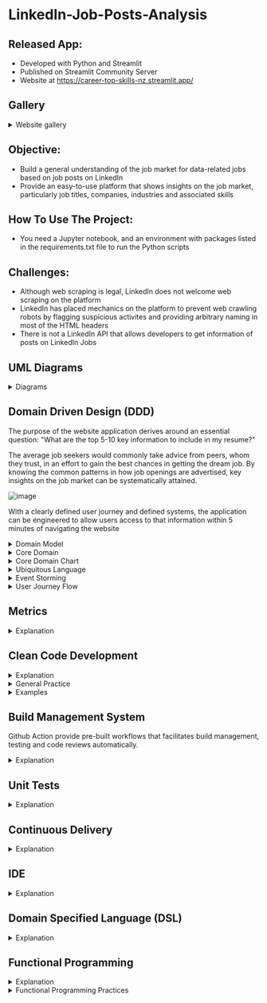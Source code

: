 # LinkedIn-Job-Posts-Analysis

## Released App:
- Developed with Python and Streamlit
- Published on Streamlit Community Server
- Website at https://career-top-skills-nz.streamlit.app/

## Gallery
<details> 
 <summary> Website gallery </summary>

 ## Website Front Page: Home
 ![image](https://github.com/naimiskandar22/LinkedIn-Job-Posts-Analysis/assets/29110245/698d6be5-139a-4914-a6e1-57206e4ce92b) 
 ![image](https://github.com/naimiskandar22/LinkedIn-Job-Posts-Analysis/assets/29110245/1f69322c-cd95-4274-99e4-2243ddf5a98b) 
 ![image](https://github.com/naimiskandar22/LinkedIn-Job-Posts-Analysis/assets/29110245/bcfd162e-113e-4ffa-bc0f-8ff4c2c62ddc)
 ![image](https://github.com/naimiskandar22/LinkedIn-Job-Posts-Analysis/assets/29110245/908e09ae-3068-4427-a4bd-9eb27b3d66ad)
 ![image](https://github.com/naimiskandar22/LinkedIn-Job-Posts-Analysis/assets/29110245/21ad1592-25c0-4170-afe7-3312d9f23da8)
 ![image](https://github.com/naimiskandar22/LinkedIn-Job-Posts-Analysis/assets/29110245/975bba4e-2b50-4e07-a31f-15672de399ea)
 ## Page: LinkedIn Job Posts
 ![image](https://github.com/naimiskandar22/LinkedIn-Job-Posts-Analysis/assets/29110245/42d5d5dd-bbcc-49fb-93a8-05de8de70fce)

</details>

## Objective:
- Build a general understanding of the job market for data-related jobs based on job posts on LinkedIn
- Provide an easy-to-use platform that shows insights on the job market, particularly job titles, companies, industries and associated skills

## How To Use The Project:
- You need a Jupyter notebook, and an environment with packages listed in the requirements.txt file to run the Python scripts

## Challenges:
- Although web scraping is legal, LinkedIn does not welcome web scraping on the platform
- LinkedIn has placed mechanics on the platform to prevent web crawling robots by flagging suspicious activites and providing arbitrary naming in most of the HTML headers
- There is not a LinkedIn API that allows developers to get information of posts on LinkedIn Jobs

## UML Diagrams

<details>
 <summary> Diagrams </summary>


UML Use Case Diagram

![image](https://github.com/naimiskandar22/LinkedIn-Job-Posts-Analysis/assets/29110245/e57d1c4f-5f76-49cb-88db-c77de9c7b682)

UML Class Diagram

![image](https://github.com/naimiskandar22/LinkedIn-Job-Posts-Analysis/assets/29110245/aa8bc2cf-0636-432c-a001-71e8aaa8e6a7)

Activity Diagram

![image](https://github.com/naimiskandar22/LinkedIn-Job-Posts-Analysis/assets/29110245/376858ec-2f66-4385-a881-38757f62b92e)

</details>

## Domain Driven Design (DDD)

The purpose of the website application derives around an essential question: "What are the top 5-10 key information to include in my resume?"

The average job seekers would commonly take advice from peers, whom they trust, in an effort to gain the best chances in getting the dream job. By knowing the common patterns in how job openings are advertised, key insights on the job market can be systematically attained.

![image](https://github.com/naimiskandar22/LinkedIn-Job-Posts-Analysis/assets/29110245/936f876c-dd62-4fcc-8336-50a551deadf7)

With a clearly defined user journey and defined systems, the application can be engineered to allow users access to that information within 5 minutes of navigating the website

<details>

 <summary> Domain Model </summary>

The domain model illustrates the entities relevant to the end-to-end process from gathering information to exploratory data analysis (EDA) to displaying the analysis on a published website

![image](https://github.com/naimiskandar22/LinkedIn-Job-Posts-Analysis/assets/29110245/429ef382-a869-455f-b397-3d8971b9f888)

As stated in the one of the challenges, LinkedIn takes measures to make web scraping difficult and inaccessible to web crawler agents. Nevertheless, Job posts on LinkedIn have similar patterns to how text information are shown and the text information can be obtained as long as the right serialized identification classes are determined. 

The information can be gathered for the following entities and stored in dataframes. Refer to the code snippets below for the domains used in this project:

### Domains and Entities

<details>
 <summary>1. Source platform (LinkedIn)</summary>
 
 - Link to class in Python: [code snippet](https://github.com/naimiskandar22/LinkedIn-Job-Posts-Analysis/blob/4e6ebe6297f3967b9ee57b96fd8f4b9a3906fed4/jobs_analysis.ipynb#L9029)

 Objects in class:
 - Job ID
 - Post URL link
 - Reposted
 - List status
 - Company ID

<details>
 <summary>Screenshots</summary>
 
  ![image](https://github.com/naimiskandar22/LinkedIn-Job-Posts-Analysis/assets/29110245/dc2006ba-c7ff-4d4b-a9ef-3e32cd37f1f1)
  ![image](https://github.com/naimiskandar22/LinkedIn-Job-Posts-Analysis/assets/29110245/bc0eb557-105b-4dbb-ad5d-520468306910)

</details>
 
</details>

<details>
 <summary>2. Job Details</summary>
 
 - Link to class in Python: [code snippet](https://github.com/naimiskandar22/LinkedIn-Job-Posts-Analysis/blob/4e6ebe6297f3967b9ee57b96fd8f4b9a3906fed4/jobs_analysis.ipynb#L9029)

 Objects in class:
 - Job title
 - Job description
 - Language
 - Top Card Details
 - Experience level
 - Location
 - Industry
 - Employment type
 - Associated skills
 - Skill common phrases
 - Unlisted skills
 - Unlisted skill phrases

<details>
 <summary>Screenshots</summary>
 
 ![image](https://github.com/naimiskandar22/LinkedIn-Job-Posts-Analysis/assets/29110245/5511b51c-434b-454a-a20f-5f4d6b67e3f3)
 ![image](https://github.com/naimiskandar22/LinkedIn-Job-Posts-Analysis/assets/29110245/8c1c3d65-779f-4b8a-977d-1f86d835bed7)
 ![image](https://github.com/naimiskandar22/LinkedIn-Job-Posts-Analysis/assets/29110245/70c46a1c-85de-4a19-811d-c5def50841b4)
 ![image](https://github.com/naimiskandar22/LinkedIn-Job-Posts-Analysis/assets/29110245/7b691ab1-024e-4886-a5f4-4aaa2ea72cdf)


</details>
 
</details>

<details>
 <summary>3. Company</summary>
 
 - Link to class in Python: [code snippet](https://github.com/naimiskandar22/LinkedIn-Job-Posts-Analysis/blob/4e6ebe6297f3967b9ee57b96fd8f4b9a3906fed4/jobs_analysis.ipynb#L9067)

 Objects in class:
 - Company name
 - Company page link
 - Company Top Card Details
 - Industry
 - Company size
 - Company description

<details>
 <summary>Screenshots</summary>
 
  ![image](https://github.com/naimiskandar22/LinkedIn-Job-Posts-Analysis/assets/29110245/d493ac17-a949-4d80-ae48-4e2898e0373a)
  ![image](https://github.com/naimiskandar22/LinkedIn-Job-Posts-Analysis/assets/29110245/d65ad9a0-b198-459d-bb0f-dd3361877677)
  ![image](https://github.com/naimiskandar22/LinkedIn-Job-Posts-Analysis/assets/29110245/3fe6071d-5a42-4fb1-bf9e-6012d0e94a6e)


</details>
 
</details>

<details>
 <summary>4. Required Skills (LinkedIn)</summary>
 
 - Link to class in Python: [code snippet](https://github.com/naimiskandar22/LinkedIn-Job-Posts-Analysis/blob/4e6ebe6297f3967b9ee57b96fd8f4b9a3906fed4/jobs_analysis.ipynb#L12562)

 Objects in class:
 - Job ID
 - Post URL link
 - Reposted
 - List status
 - Company ID

<details>
 <summary>Screenshots</summary>
 
  ![image](https://github.com/naimiskandar22/LinkedIn-Job-Posts-Analysis/assets/29110245/2761a347-bb1a-495d-8c97-c2b9e9e7f16a)
  ![image](https://github.com/naimiskandar22/LinkedIn-Job-Posts-Analysis/assets/29110245/3811b630-de81-4469-aea8-537df01c334f)

</details>
 
</details>

-----

</details>

<details>

 <summary> Core Domain </summary>

To fulfill the main objective of the website, the most common job titles and associated job skills to job posts are primary indications to measure the benchmarks for generalized or specialized job options. A relatively substantial amount of records would provide an insightful overview of the job market and LinkedIn is a resourceful platform to gather information on available work at a given time. 

![image](https://github.com/naimiskandar22/LinkedIn-Job-Posts-Analysis/assets/29110245/f7528319-654e-4311-8422-2691e584e2e8)

As shown in the website gallery above, the website front page indicates the most common job title and the top skills associated to the job posts. Practicality and ease-of-use are the primary focus to provide the most impact for the users. Free tools such as Jobscan and Skillsyncer are useful to show ATS scores for resumes, however there are no free tools that show insights on job titles and top skills. This website provides a one-stop platform for users who are:
- Looking to update their resumes for general purposes
- Tailoring their resumes for specialized positions
- Determining the next skills to develop for senior positions

-----

</details>

<details>

 <summary> Core Domain Chart </summary>

The core purpose of the website is to provide valuable information on the demanded job options on the market and democratize the feature to be available to the data community

![image](https://github.com/naimiskandar22/LinkedIn-Job-Posts-Analysis/assets/29110245/77b362e2-c74e-4b70-87dd-bdcf160a177d)

The #1 feature is the determined as the minimum-viable product (MVP), however the website utilization and application lies on the exploratory data analysis processes that produces the insight shown. The exploratory data analysis processes include:
- Most common job titles
- Companies with the most job posts
- Top Industries from the job posts
- Top skills associated to the job posts
- Determine unlisted skills on the posts but were mentioned in the job description
- Extensive filter options on the website
- Text recommender by keyword search with scikit-learn's TFIDF

While the core feature is fundamental to the website, there are opportunities for further features that could be developed to enrich the website. Referring to an illustration from the DDD-crew, secondary features can be organized into different quadrants of viability to determine the impact and measured against the cost of the development. As elegantly illustrated in the picture below, features grouped as the Low Hanging Fruit on the bottom right box would provide the best return-on-investment (ROI) whereas the grey box on the top left is the least lucrative feature to develop.

![image](https://github.com/naimiskandar22/LinkedIn-Job-Posts-Analysis/assets/29110245/d9d9c199-1d2a-45a5-b520-950817e2db77)

Future expansions can be considered to provide higher value for the website. However, the impediments should always be considered to measure the potential ROI and committing to the feature development. Hence, the groupings can be described as follows:

<b>Low Hanging Fruit</b>
1. Trend Analysis
   - Advantage: Showing the highly demanded job titles and skills over time
   - Disadvantage: No significant obstructions, as this feature requires expanding upon the available analysis on the website

<b>Risk Averse</b>
1. Recommendation Chatbot
   - Advantage: It provides narrower or more relevant sorted searched jobs for users
   - Disadvantage: Could be computationally costly for the website, and broader or expansive data would be needed to drive maximum value
2. Forecasting Model
   - Advantage: Forecasting highly demanded jobs and skills for future jobs in the market
   - Disadvantage: Accuracy in forecasting model may be skewed when broader data is not available for model training

<b>Last Toothpaste in the Tube</b>
1. Automated Data Fetch
   - Advantage: Broader data can be obtained automatically for long-term period with minimal manual process
   - Disadvantage: LinkedIn has intuitive countermeasures to prevent suspected web crawlers or robots from fetching data on the platform, and there is no job posts API available to free users

-----

</details>

<details>

 <summary> Ubiquitous Language </summary>

In the Domain-Driven Design process, ubiquitous language helps to align the relevant individuals in getting familiarized with the common terminologies used for the project development and getting a common understanding on the terminologies used in the project lifecycle.

The main terminologies and the description in the project are as follows:
- <b>Jobs</b>: Jobs or job details that are publicly shown on LinkedIn job posts. The details are described as one of the domains above, and the objects that are available to be used
- <b>Home Page</b>: Front page of the website where the insights are shown
- <b>Job Posts Page</b>: Second page of the website that shows the list of job posts gathered on LinkedIn
- <b>Top Job Title</b>: 3 most common job titles in the analysis output
- <b>Top Companies</b>: 3 most common companies in the analysis output
- <b>Top Industries</b>: 3 most common industries in the analysis output
- <b>Top Experience Levels</b>: 3 most common experience levels in the analysis output
- <b>Top Skills</b>: 3 most common associated skills to the jobs in the analysis output
- <b>Remote Work Options</b>: Remote options in the LinkedIn filter options. The listed options found on LinkedIn are On-site, Hybrid and Remote
- <b>Experience Levels</b>: Assigned experience level for the job posts on LinkedIn and is among one of the filter parameters. The listed experience levels found on LinkedIn include Entry level, Mid-Senior level, Internship, Contract, Part-time and Director

-----

</details>

<details>

 <summary> Event Storming </summary>

![image](https://github.com/naimiskandar22/LinkedIn-Job-Posts-Analysis/assets/29110245/c14ef656-08a9-4e1b-a0b2-3b16424b2096)


-----

</details>

<details>

 <summary> User Journey Flow </summary>

![image](https://github.com/naimiskandar22/LinkedIn-Job-Posts-Analysis/assets/29110245/256e9cb9-ef8a-4a64-92f9-2e5b5b94b4dd)

-----

</details>

## Metrics

<details>

 <summary> Explanation </summary>

Sonarcloud is used to review code when new changes are pushed into the repository. Upon connecting the Github repository to the Sonarcloud platform, Sonarcloud can measure the code cleanliness and indicate the code quality throughout the project lifecycle. Observe the screenshot below for the indicated metrics on Sonarcloud. The metrics are as follows:
- Reliability: Showing the number of bugs in the code
- Security: Showing vulnerabilities in the code
- Maintainability: Showing technical debt ratio in the code
- Duplications: Showing number of identical lines of code

![image](https://github.com/naimiskandar22/LinkedIn-Job-Posts-Analysis/assets/29110245/a882fbf6-2038-40c8-ba26-d8f6d6af2eec)

</details>

## Clean Code Development

<details>

 <summary> Explanation </summary>

Clean codes and general best practices are foundational to the project lifecycle, as easily readable codes are critical in facilitating or orchestrating continuous development of feature expansion. In that spirit, areas such as clear naming, unrepetitive functions and concise comments are included in the development code to allow changes when improvements are called for and to demonstrate the awareness of clean code development.

</details>

<details>

 <summary> General Practice </summary>

 - <b>Naming Variables and Functions</b>: Variables and functions have to be named concisely and appropriately.
   - Booleans: If any, boolean variables would be named with the prefix 'is', and followed by the purpose of the variable. For example, is_home_selected or is_done
   - Strings and Float (Numeric): If any, variables are named in singular form and the naming should be concise.
   - Lists and Dataframes: Variables are named in plural form
 - <b>Variable Naming Convention</b>: Naming convention of variables use snake case. Snake case (stylized as snake_case) is the naming convention in which each space is replaced with an underscore (_) character, and words are written in lowercase. For example, files_df and files_df_columns
 - <b>Function Naming Convention</b>: Naming convention of variables use pascal case. Pascal case is a naming convention where the first letter in every word is capitalized and the rest is in lowercase. For example, GetJobPostingID() and GetJobTitle()
 - <b>Unique Naming</b>: Definitions of new variables and functions should be named appropriately. Each variable should be used for specific purposes and there should not be more than 1 uses for specified variables. However, the variable values can be freely modified
 - <b>Comments</b>: Comments added are used to provide a clear descriptions. When necessary, comments should be included directly above the definitions of variables or functions.
 - <b>Functional Programming</b>: Identify instances where hard-coding can be avoided as much as possible. Rather than using hard-coded solutions, build functions to compute the solutions from identifiable patterns and return results with no side effects. If results cannot be found, return null and allow the code to move forward without being impeded.

</details>

<details>

 <summary> Examples </summary>

Find the examples of clean code development below.

<details> 
 <summary> Example 1 </summary>

 - Use case: Including comments to describe functions
 - Source file: job_analysis.ipynb
 - Link to code: [code snippet](https://github.com/naimiskandar22/LinkedIn-Job-Posts-Analysis/blob/4e6ebe6297f3967b9ee57b96fd8f4b9a3906fed4/jobs_analysis.ipynb#L113)

![image](https://github.com/naimiskandar22/LinkedIn-Job-Posts-Analysis/assets/29110245/e84c78bc-2c25-4bc2-893d-3f22c9d52731)

 
</details>

<details> 
 <summary> Example 2 </summary>

 - Use case: Naming convention of functions (Pascal Case)
 - Source file: job_analysis.ipynb
 - Path to file: [code snippet](https://github.com/naimiskandar22/LinkedIn-Job-Posts-Analysis/blob/4e6ebe6297f3967b9ee57b96fd8f4b9a3906fed4/jobs_analysis.ipynb#L317)

 ![image](https://github.com/naimiskandar22/LinkedIn-Job-Posts-Analysis/assets/29110245/e84c78bc-2c25-4bc2-893d-3f22c9d52731)

</details>

<details> 
 <summary> Example 3 </summary>
 
  - Use case: Naming convention of list and dataframe (Snake Case)
  - Source file: job_analysis.ipynb
  - Path to file: [code snippet](https://github.com/naimiskandar22/LinkedIn-Job-Posts-Analysis/blob/4e6ebe6297f3967b9ee57b96fd8f4b9a3906fed4/jobs_analysis.ipynb#L11916)

 ![image](https://github.com/naimiskandar22/LinkedIn-Job-Posts-Analysis/assets/29110245/8322c6be-4bd3-498d-9ae7-32d1c1ce16f5)
 
</details>

<details> 
 <summary> Example 4 </summary>
 
  - Use case: Functional programming, where a function is defined with parameters and returning value(s). If the attempt to get value(s) is unsuccessful, return null and the rest of the code still persists
  - Source file: job_analysis.ipynb
  - Path to file: [code snippet](https://github.com/naimiskandar22/LinkedIn-Job-Posts-Analysis/blob/4e6ebe6297f3967b9ee57b96fd8f4b9a3906fed4/jobs_analysis.ipynb#L120)

 ![image](https://github.com/naimiskandar22/LinkedIn-Job-Posts-Analysis/assets/29110245/67c56a80-62df-4dac-b966-9e9d51fb9ff6)

</details>

<details> 
 <summary> Example 5 </summary>
 
  - Use case: List and dataframe variables are given unique namings. Besides that, the namings are concise and appropriate to the specific purposes.
  - Source file: job_analysis.ipynb
  - Path to file: [code snippet](https://github.com/naimiskandar22/LinkedIn-Job-Posts-Analysis/blob/4e6ebe6297f3967b9ee57b96fd8f4b9a3906fed4/jobs_analysis.ipynb#L9020)

 ![image](https://github.com/naimiskandar22/LinkedIn-Job-Posts-Analysis/assets/29110245/e4e4ef75-2a34-470a-84fa-990fe89b9f88)

</details>

-----
</details>

## Build Management System

Github Action provide pre-built workflows that facilitates build management, testing and code reviews automatically.

<details>

 <summary> Explanation </summary>

### Build Management with Github Action

In this project, a workflow ([link here](https://github.com/naimiskandar22/LinkedIn-Job-Posts-Analysis/blob/main/.github/workflows/python-app.yml)) has been configured to run tests and review the build when new changes are pushed into the repository by running the following processes virtually:
- Set up Python version 3.9.13
- Install dependencies from requirements.txt file
- Run Python Lint to detect semantic and stylistic problems in the code
- Run the Jupyter notebook test file [link here](https://github.com/naimiskandar22/LinkedIn-Job-Posts-Analysis/blob/main/jobs_analysis_test.ipynb)

If the workflow runs successfully, then there are no problems in the code reviewed. If the workflow fails, then the test has failed and test logs are available to fix the vulnerabilities in the code. Refer to the screenshot below for the pre-built workflow used for this project. 

![image](https://github.com/naimiskandar22/LinkedIn-Job-Posts-Analysis/assets/29110245/d287a3fc-f8c3-4766-aaba-9796af3d45a3)

</details>

## Unit Tests

<details>

 <summary> Explanation </summary>

In the jobs_analysis_test.ipynb file, the Python <b>assert</b> keyword is used to test if the function returns an expected value. Referring to the screenshot below, the <b>id_key</b> is hard-coded to get the job title in the post from the HTML text. However, the <b>id_key</b> in other job post pages on LinkedIn are arbitrary and applying the <b>id_key</b> manually is not acceptable. With the earlier defined function <b>diveHtmlTags()</b>, the job title can be obtained regardless of the arbitrary <b>id_key</b>. The same solution applies to obtain the other information on LinkedIn Job Post pages.

When the notebook cells with the <b>assert</b> keyword run successfully, the tests are successful and no <b>AssertionError</b> are triggered.

![image](https://github.com/naimiskandar22/LinkedIn-Job-Posts-Analysis/assets/29110245/0090c8b6-6a59-4bdc-b32a-3771e94bbda9)

<details>
  <summary> Unit Test Example #1 </summary>
  - Link to code snippet: [code snippet](https://github.com/naimiskandar22/LinkedIn-Job-Posts-Analysis/blob/33377c8f28eab1156e8975bb364dcd7b1ba716c4/jobs_analysis_test.ipynb#L1762-L1763)

  ![image](https://github.com/naimiskandar22/LinkedIn-Job-Posts-Analysis/assets/29110245/fd529f0a-ab9d-4da8-a5c5-8c377e2264a4)
  
</details>

<details>
  <summary> Unit Test Example #2 </summary>
  - Link to code snippet: [code snippet](https://github.com/naimiskandar22/LinkedIn-Job-Posts-Analysis/blob/33377c8f28eab1156e8975bb364dcd7b1ba716c4/jobs_analysis_test.ipynb#L1798)

  ![image](https://github.com/naimiskandar22/LinkedIn-Job-Posts-Analysis/assets/29110245/0f78988f-43c9-43e3-b89f-9db8833519db)

 
</details>

<details>
  <summary> Unit Test Example #3 </summary>
  - Link to code snippet: [code snippet](https://github.com/naimiskandar22/LinkedIn-Job-Posts-Analysis/blob/33377c8f28eab1156e8975bb364dcd7b1ba716c4/jobs_analysis_test.ipynb#L1834)

  ![image](https://github.com/naimiskandar22/LinkedIn-Job-Posts-Analysis/assets/29110245/b331e6bf-96ab-4f54-91f6-32c3faaa2980)
 
</details>

</details>

## Continuous Delivery

<details>

 <summary> Explanation </summary>

 A Github Actions workflow is used to manage Python packages in an Anaconda environment and run the notebook in a test environment when new changes are pushed into the repository. 

 ### Workflow Configuration

 - Add a new workflow in Github Actions and select a suggested workflow to start with a pre-defined workflow configuration

![image](https://github.com/naimiskandar22/LinkedIn-Job-Posts-Analysis/assets/29110245/4f0d4428-3be3-4c0e-a89a-ea3cb8d3f01f)

 - In the pre-defined workflow configuration file, set the following settings:
   - <b>on: [push]</b>
   - <b>python-version: '3.9.13'</b>
   - <b>name: Install dependencies
        run: |
          python -m pip install --upgrade pip
          pip install -r requirements.txt</b>

  The settings would allow the workflow to trigger when:
   - New changes are pushed into the repository
   - Set python version to '3.9.13' by default
   - Run installation for dependencies from requirements.txt file and install pip in the workflow test environment

 ![image](https://github.com/naimiskandar22/LinkedIn-Job-Posts-Analysis/assets/29110245/96cb03f1-55fe-4b4f-9811-442c13c7f5cc)

 - To avoid errors caused by absence of pytest functions, comment the following lines:
   - <b> Bypassing pytest step
           name: Test with pytest
           run: |
             pytest </b>
 - To run the jupyter notebook with Python assert keywords, add the following lines in the workflow file
   - <b> name: Install Jupyter Notebook
         run: |
             python -m pip install jupyter</b>
   - <b> name: Execute Jupyter Notebook
         run: jupyter execute jobs_analysis_test.ipynb
         shell: bash</b>
  ![image](https://github.com/naimiskandar22/LinkedIn-Job-Posts-Analysis/assets/29110245/ad512d8b-513a-4e32-ac83-90ccc580dc23)

  - Finally, commit changes to save the workflow in the repository

The workflow should run when new changes are pushed and check for instances if the application or project is at risk of malfunctions or bugs.

 ![image](https://github.com/naimiskandar22/LinkedIn-Job-Posts-Analysis/assets/29110245/dc6075d2-ce7d-402a-9061-f98058b09d12)

</details>

## IDE

<details>

 <summary> Explanation </summary>

<b>VS Code</b> is solely used for the project due to applicable experience in development and the VS Code interface provide the following advantages:
 - Community-supported plugins can be installed directly from the VS Code interface
 - Indentations are clearly visible
 - Python environments can be switched easily at any time while developing the project
 - VS Code allows for useful keyboard shortcuts, which includes:
   - <b>Indent/Outdent</b>
   - <b>Toggle Line Comment</b>
   - <b>Duplicated Line Selection</b>
 - Extensive/comprehensive errors and cell outputs are easier to read when provided the option to view outputs in a text editor or scrollable output text

Link to VS Code Windows keyboard shortcut cheat sheet: [cheat sheet](https://code.visualstudio.com/shortcuts/keyboard-shortcuts-windows.pdf)
</details>


## Domain Specified Language (DSL)

<details>

 <summary> Explanation </summary>
 As detailed in the Domain Driven Design (DDD) section, the relevant terminology are listed and defined for the classes used in the project. The terms used in the process adheres to the classes or entities for implementation. Those domains include:
 - Source platform (LinkedIn)
 - Job details
 - Company
 - Required skills

</details>


## Functional Programming

<details>

 <summary> Explanation </summary>

The final data structure is defined and stored in a dataframe. Once the data has been processed and stored in a dataframe, the dataframe will be saved in an excel file. Hence, defining the dataframe columns and the required information are fundamental to the project outcome. As mentioned in the Clean Code Development general practice, functions with parameters and return values are critical to processing the required information with little room for hard-coded solutions. Regardless of the outcome of the implemented functions in the code, the code should persist and run successfully.

Refer to the screenshots below for the defined dataframes to be stored in excel files.

### Job Details Structure
![image](https://github.com/naimiskandar22/LinkedIn-Job-Posts-Analysis/assets/29110245/ffca5c50-5bcc-446b-8b82-2571c384c774)
### Top Skills Structure
![image](https://github.com/naimiskandar22/LinkedIn-Job-Posts-Analysis/assets/29110245/ffdcda45-9514-434a-a58a-c49bb06695b2)


</details>

<details>
 <summary> Functional Programming Practices </summary>

 <details>
 <summary>1. Functions</summary>
  - Source file: job_analysis.ipynb
  - Path to file: [code snippet](https://github.com/naimiskandar22/LinkedIn-Job-Posts-Analysis/blob/4e6ebe6297f3967b9ee57b96fd8f4b9a3906fed4/jobs_analysis.ipynb#L120)
  
 Functions are defined and used in the project to reduce repetitive code lines that would be harder to maintain in a live project
 
 ![image](https://github.com/naimiskandar22/LinkedIn-Job-Posts-Analysis/assets/29110245/67c56a80-62df-4dac-b966-9e9d51fb9ff6)
 </details>

<details>
 
<summary>2. No Side Effects</summary>

The project has little to no error tolerance, hence efforts in preventing programmatical issues are prioritized. One measure to prevent side effects would be to return null values from defined functions and every function would return values
</details>

<details>
 
<summary>3. Higher Order Functions</summary>

Functions with parameters are defined and as explained in the <b>Clean Code Development - General Practice<b> section, functions serve specific purposes in the project. Moreover, variables are passed as parameters for the defined functions and no functions would use global variables.

![image](https://github.com/naimiskandar22/LinkedIn-Job-Posts-Analysis/assets/29110245/e4e4ef75-2a34-470a-84fa-990fe89b9f88)
</details>

<details>
 
<summary>4. No Global Variables</summary>

Global variables are not instantiated in the project. At the very least, functions in the project would not use global variables unless the variables as passed as parameters when calling the functions.
</details>

</details>
